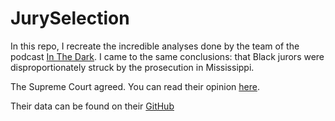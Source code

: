 # JurySelection

In this repo, I recreate the incredible analyses done by the team of the podcast [In The Dark](https://www.apmreports.org/in-the-dark). I came to the same conclusions: that Black jurors were disproportionately struck by the prosecution in Mississippi. 

The Supreme Court agreed. You can read their opinion [here](https://www.supremecourt.gov/opinions/18pdf/17-9572_k536.pdf).

Their data can be found on their [GitHub](https://github.com/APM-Reports/jury-data)
